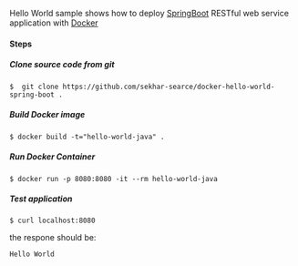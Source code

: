 Hello World sample shows how to deploy [SpringBoot](http://projects.spring.io/spring-boot/) RESTful web service application with [Docker](https://www.docker.com/)

#### Steps

##### Clone source code from git
```
$  git clone https://github.com/sekhar-searce/docker-hello-world-spring-boot .
```

##### Build Docker image
```
$ docker build -t="hello-world-java" .
```

##### Run Docker Container
```
$ docker run -p 8080:8080 -it --rm hello-world-java
```

##### Test application

```
$ curl localhost:8080
```

the respone should be:
```
Hello World
```
